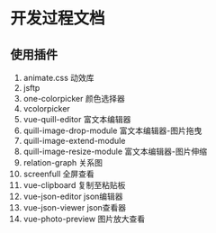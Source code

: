 # 开发过程文档

## 使用插件

1. animate.css 动效库
2. jsftp 
3. one-colorpicker 颜色选择器
4. vcolorpicker
5. vue-quill-editor 富文本编辑器
6. quill-image-drop-module 富文本编辑器-图片拖曳
7. quill-image-extend-module 
8. quill-image-resize-module 富文本编辑器-图片伸缩
9. relation-graph 关系图
10. screenfull 全屏查看
11. vue-clipboard 复制至粘贴板
12. vue-json-editor json编辑器
13. vue-json-viewer json查看器
14. vue-photo-preview 图片放大查看

